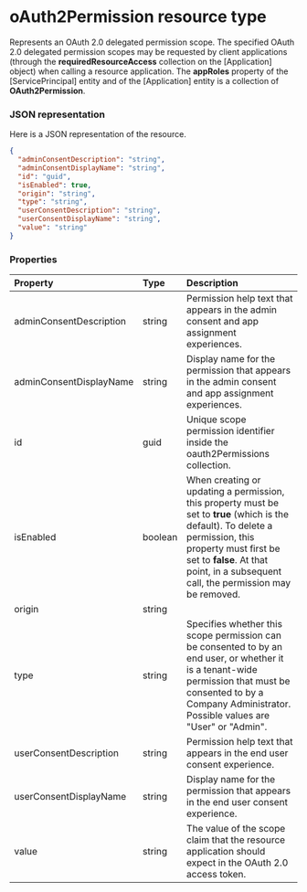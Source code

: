 # oAuth2Permission resource type

Represents an OAuth 2.0 delegated permission scope. The specified OAuth 2.0 delegated permission scopes may be requested by client applications (through the **requiredResourceAccess** collection on the [Application] object) when calling a resource application. The **appRoles** property of the [ServicePrincipal] entity and of the [Application] entity is a collection of **OAuth2Permission**.

### JSON representation

Here is a JSON representation of the resource.

<!-- {
  "blockType": "resource",
  "optionalProperties": [

  ],
  "@odata.type": "microsoft.graph.oauth2permission"
}-->

```json
{
  "adminConsentDescription": "string",
  "adminConsentDisplayName": "string",
  "id": "guid",
  "isEnabled": true,
  "origin": "string",
  "type": "string",
  "userConsentDescription": "string",
  "userConsentDisplayName": "string",
  "value": "string"
}

```
### Properties
| Property	   | Type	|Description|
|:---------------|:--------|:----------|
|adminConsentDescription|string|Permission help text that appears in the admin consent and app assignment experiences.|
|adminConsentDisplayName|string|Display name for the permission that appears in the admin consent and app assignment experiences.|
|id|guid|Unique scope permission identifier inside the oauth2Permissions collection.|
|isEnabled|boolean|When creating or updating a permission, this property must be set to **true** (which is the default). To delete a permission, this property must first be set to **false**.  At that point, in a subsequent call, the permission may be removed.|
|origin|string||
|type|string|Specifies whether this scope permission can be consented to by an end user, or whether it is a tenant-wide permission that must be consented to by a Company Administrator.  Possible values are "User" or "Admin".|
|userConsentDescription|string|Permission help text that appears in the end user consent experience.|
|userConsentDisplayName|string|Display name for the permission that appears in the end user consent experience.|
|value|string|The value of the scope claim that the resource application should expect in the OAuth 2.0 access token.|

<!-- uuid: 8fcb5dbc-d5aa-4681-8e31-b001d5168d79
2015-10-25 14:57:30 UTC -->
<!-- {
  "type": "#page.annotation",
  "description": "oAuth2Permission resource",
  "keywords": "",
  "section": "documentation",
  "tocPath": ""
}-->